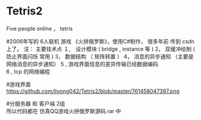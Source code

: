 # Tetris2
Five people online ， tetris


#2006年写的 6人联机 游戏 《火拼俄罗斯》，使用C#制作， 很多年前 传到 csdn 上了。 
注： 主要技术点
  １,　设计模块 ( bridge , instance 等 )
  2，  双缓冲绘制 ( 防止界面闪烁 常用  )
  3，  数据结构 （ 矩阵转置 ）
  4，  消息的异步通知  （主要是网络消息的异步通知）
  5 ,  游戏界面信息的差异传输已经数据编码  
  6 ,  tcp 的网络编程   

#游戏界面 
    https://github.com/liyong042/Tetris2/blob/master/761458047397.png
    
#分服务器 和 客户端 2组  
   所以代码都在 仿真QQ游戏火拼俄罗斯源码.rar 中 
